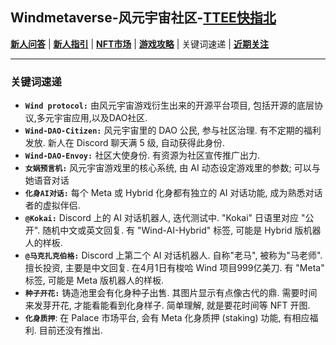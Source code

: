 ## Windmetaverse-风元宇宙社区-[TTEE快指北](Readme.md)

[**新人问答**](新人问答.md) | [**新人指引**](新人指引.md) | [**NFT市场**](NFT市场.md) | [**游戏攻略**](游戏攻略.md) | 关键词速递 | [**近期关注**](近期关注.md)

---

### 关键词速递

- **`Wind protocol:`** 由风元宇宙游戏衍生出来的开源平台项目, 包括开源的底层协议,多元宇宙应用,以及DAO社区.
- **`Wind-DAO-Citizen:`** 风元宇宙里的 DAO 公民, 参与社区治理. 有不定期的福利发放. 新人在 Discord 聊天满 5 级, 自动获得此身份.
- **`Wind-DAO-Envoy:`** 社区大使身份. 有资源为社区宣传推广出力.
- **`女娲预言机:`** 风元宇宙游戏里的核心系统, 由 AI 动态设定游戏里的参数; 可以与她语音对话
- **`化身AI对话:`** 每个 Meta 或 Hybrid 化身都有独立的 AI 对话功能, 成为熟悉对话者的虚拟伴侣.
- **`@Kokai:`** Discord 上的 AI 对话机器人, 迭代测试中. "Kokai" 日语里对应 "公开". 随机中文或英文回复. 有 "Wind-AI-Hybrid" 标签, 可能是 Hybrid 版机器人的样板.
- **`@马克扎克伯格:`** Discord 上第二个 AI 对话机器人. 自称"老马", 被称为"马老师". 擅长投资, 主要是中文回复. 在4月1日有梭哈 Wind 项目999亿美刀. 有 "Meta" 标签, 可能是 Meta 版机器人的样板.
- **`种子开花:`** 铸造池里会有化身种子出售. 其图片显示有点像古代的鼎. 需要时间来发芽开花, 才能看能看到化身样子. 简单理解, 就是要花时间等 NFT 开图.
- **`化身质押`**: 在 Palace 市场平台, 会有 Meta 化身质押 (staking) 功能, 有相应福利. 目前还没有推出.
